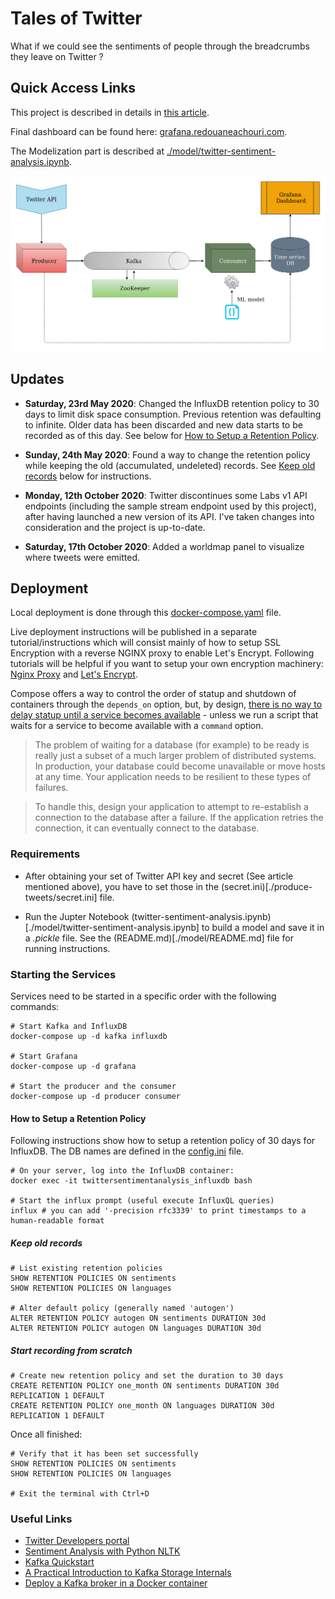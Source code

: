 # Tales of Twitter
What if we could see the sentiments of people through the breadcrumbs they leave on Twitter ?

## Quick Access Links

This project is described in details in [this article](https://medium.com/@redouane.achouri/twitter-sentiment-analysis-a-tale-of-stream-processing-8fd92e19a6e6).

Final dashboard can be found here: [grafana.redouaneachouri.com](http://grafana.redouaneachouri.com/d/_TYUeQCZk/twitter-sentiment-analysis).

The Modelization part is described at [./model/twitter-sentiment-analysis.ipynb](./model/twitter-sentiment-analysis.ipynb).

![Architecture diagram](docs/twitter-sentiment-analysis-diagram.png)

## Updates
- __Saturday, 23rd May 2020__: Changed the InfluxDB retention policy to 30 days to limit disk space consumption. Previous retention was defaulting to infinite. Older data has been discarded and new data starts to be recorded as of this day. See below for [How to Setup a Retention Policy](#how-to-setup-a-retention-policy).

- __Sunday, 24th May 2020__: Found a way to change the retention policy while keeping the old (accumulated, undeleted) records. See [Keep old records](#keep-old-records) below for instructions.

- __Monday, 12th October 2020__: Twitter discontinues some Labs v1 API endpoints (including the sample stream endpoint used by this project), after having launched a new version of its API. I've taken changes into consideration and the project is up-to-date.

- __Saturday, 17th October 2020__: Added a worldmap panel to visualize where tweets were emitted.


## Deployment

Local deployment is done through this [docker-compose.yaml](docker-compose.yaml) file.

Live deployment instructions will be published in a separate tutorial/instructions which will consist mainly of how to setup SSL Encryption with a reverse NGINX proxy to enable Let's Encrypt. Following tutorials will be helpful if you want to setup your own encryption machinery: [Nginx Proxy](https://github.com/nginx-proxy/nginx-proxy) and [Let's Encrypt](https://github.com/nginx-proxy/docker-letsencrypt-nginx-proxy-companion).

Compose offers a way to control the order of statup and shutdown of containers through the `depends_on` option, but, by design, [there is no way to delay statup until a service becomes available](https://docs.docker.com/compose/startup-order/) - unless we run a script that waits for a service to become available with a `command` option.

> The problem of waiting for a database (for example) to be ready is really just a subset of a much larger problem of distributed systems. In production, your database could become unavailable or move hosts at any time. Your application needs to be resilient to these types of failures.

> To handle this, design your application to attempt to re-establish a connection to the database after a failure. If the application retries the connection, it can eventually connect to the database.

### Requirements

- After obtaining your set of Twitter API key and secret (See article mentioned above), you have to set those in the (secret.ini)[./produce-tweets/secret.ini] file.

- Run the Jupter Notebook (twitter-sentiment-analysis.ipynb)[./model/twitter-sentiment-analysis.ipynb] to build a model and save it in a *.pickle* file. See the (README.md)[./model/README.md] file for running instructions.

### Starting the Services

Services need to be started in a specific order with the following commands:
```
# Start Kafka and InfluxDB
docker-compose up -d kafka influxdb

# Start Grafana
docker-compose up -d grafana

# Start the producer and the consumer
docker-compose up -d producer consumer
```

#### How to Setup a Retention Policy

Following instructions show how to setup a retention policy of 30 days for InfluxDB. The DB names are defined in the [config.ini](./config.ini) file.

```
# On your server, log into the InfluxDB container:
docker exec -it twittersentimentanalysis_influxdb bash

# Start the influx prompt (useful execute InfluxQL queries)
influx # you can add '-precision rfc3339' to print timestamps to a human-readable format
```

##### Keep old records
```
# List existing retention policies
SHOW RETENTION POLICIES ON sentiments
SHOW RETENTION POLICIES ON languages

# Alter default policy (generally named 'autogen')
ALTER RETENTION POLICY autogen ON sentiments DURATION 30d
ALTER RETENTION POLICY autogen ON languages DURATION 30d
```

##### Start recording from scratch

```
# Create new retention policy and set the duration to 30 days
CREATE RETENTION POLICY one_month ON sentiments DURATION 30d REPLICATION 1 DEFAULT
CREATE RETENTION POLICY one_month ON languages DURATION 30d REPLICATION 1 DEFAULT
```

Once all finished:
```
# Verify that it has been set successfully
SHOW RETENTION POLICIES ON sentiments
SHOW RETENTION POLICIES ON languages

# Exit the terminal with Ctrl+D
```

### Useful Links
- [Twitter Developers portal](https://developer.twitter.com/en/docs)
- [Sentiment Analysis with Python NLTK](https://www.digitalocean.com/community/tutorials/how-to-perform-sentiment-analysis-in-python-3-using-the-natural-language-toolkit-nltk)
- [Kafka Quickstart](https://kafka.apache.org/quickstart)
- [A Practical Introduction to Kafka Storage Internals](https://medium.com/@durgaswaroop/a-practical-introduction-to-kafka-storage-internals-d5b544f6925f)
- [Deploy a Kafka broker in a Docker container](https://www.kaaproject.org/kafka-docker)
